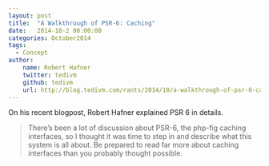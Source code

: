 ```yaml
---
layout: post
title:  "A Walkthrough of PSR-6: Caching"
date:   2014-10-2 00:00:00
categories: October2014
tags:
  - Concept
author:
    name: Robert Hafner
    twitter: tedivm
    github: tedivm
    url: http://blog.tedivm.com/rants/2014/10/a-walkthrough-of-psr-6-caching/
---
```

On his recent blogpost, Robert Hafner explained PSR 6 in details.

> There’s been a lot of discussion about PSR-6, the php-fig caching interfaces, so I thought it was time to step in and describe what this system is all about. Be prepared to read far more about caching interfaces than you probably thought possible.
